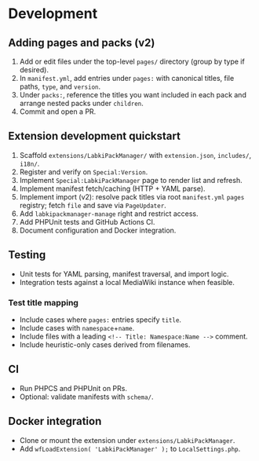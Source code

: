 ﻿# Development

## Adding pages and packs (v2)

1. Add or edit files under the top-level `pages/` directory (group by type if desired).
2. In `manifest.yml`, add entries under `pages:` with canonical titles, file paths, `type`, and `version`.
3. Under `packs:`, reference the titles you want included in each pack and arrange nested packs under `children`.
4. Commit and open a PR.

## Extension development quickstart

1. Scaffold `extensions/LabkiPackManager/` with `extension.json`, `includes/`, `i18n/`.
2. Register and verify on `Special:Version`.
3. Implement `Special:LabkiPackManager` page to render list and refresh.
4. Implement manifest fetch/caching (HTTP + YAML parse).
5. Implement import (v2): resolve pack titles via root `manifest.yml` `pages` registry; fetch `file` and save via `PageUpdater`.
6. Add `labkipackmanager-manage` right and restrict access.
7. Add PHPUnit tests and GitHub Actions CI.
8. Document configuration and Docker integration.

## Testing

- Unit tests for YAML parsing, manifest traversal, and import logic.
- Integration tests against a local MediaWiki instance when feasible.

### Test title mapping

- Include cases where `pages:` entries specify `title`.
- Include cases with `namespace`+`name`.
- Include files with a leading `<!-- Title: Namespace:Name -->` comment.
- Include heuristic-only cases derived from filenames.

## CI

- Run PHPCS and PHPUnit on PRs.
- Optional: validate manifests with `schema/`.

## Docker integration

- Clone or mount the extension under `extensions/LabkiPackManager`.
- Add `wfLoadExtension( 'LabkiPackManager' );` to `LocalSettings.php`.
